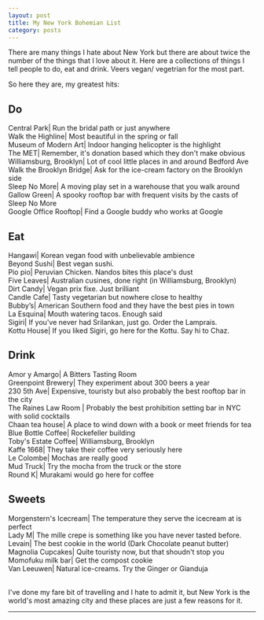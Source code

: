 ```yaml
---
layout: post
title: My New York Bohemian List
category: posts
---
```

There are many things I hate about New York but there are about twice the number of the things that I love about it. Here are a collections of things I tell people to do, eat and drink. Veers vegan/ vegetrian for the most part. 

So here they are, my greatest hits:
 
<h2>Do</h2>

Central Park| Run the bridal path or just anywhere<br>
Walk the Highline| Most beautiful in the spring or fall<br>
Museum of Modern Art| Indoor hanging helicopter is the highlight<br>
The MET| Remember, it's donation based which they don't make obvious<br>
Williamsburg, Brooklyn| Lot of cool little places in and around Bedford Ave<br>
Walk the Brooklyn Bridge| Ask for the ice-cream factory on the Brooklyn side<br>
Sleep No More| A moving play set in a warehouse that you walk around<br>
Gallow Green| A spooky rooftop bar with frequent visits by the casts of Sleep No More<br>
Google Office Rooftop| Find a Google buddy who works at Google<br>


<h2>Eat</h2>

Hangawi| Korean vegan food with unbelievable ambience <br>
Beyond Sushi| Best vegan sushi.<br>
Pio pio| Peruvian Chicken. Nandos bites this place's dust<br>
Five Leaves| Australian cusines, done right (in Williamsburg, Brooklyn)<br>
Dirt Candy| Vegan prix fixe. Just brilliant<br>
Candle Cafe| Tasty vegetarian but nowhere close to healthy<br>
Bubby’s| American Southern food and they have the best pies in town<br>
La Esquina| Mouth watering tacos. Enough said <br>
Sigiri| If you've never had Srilankan, just go. Order the Lamprais.<br>
Kottu House| If you liked Sigiri, go here for the Kottu. Say hi to Chaz.<br>

<h2>Drink</h2>

Amor y Amargo| A Bitters Tasting Room<br>
Greenpoint Brewery| They experiment about 300 beers a year<br>
230 5th Ave| Expensive, touristy but also probably the best rooftop bar in the city<br>
The Raines Law Room | Probably the best prohibition setting bar in NYC with solid cocktails<br>
Chaan tea house| A place to wind down with a book or meet friends for tea<br>
Blue Bottle Coffee| Rockefeller building<br>
Toby's Estate Coffee| Williamsburg, Brooklyn<br>
Kaffe 1668| They take their coffee very seriously here<br>
Le Colombe| Mochas are really good<br>
Mud Truck| Try the mocha from the truck or the store<br>
Round K| Murakami would go here for coffee <br>

<h2>Sweets</h2>

Morgenstern's Icecream| The temperature they serve the icecream at is perfect<br>
Lady M| The mille crepe is something like you have never tasted before.<br>
Levain| The best cookie in the world (Dark Chocolate peanut butter)<br>
Magnolia Cupcakes| Quite touristy now, but that shoudn't stop you<br>
Momofuku milk bar| Get the compost cookie<br>
Van Leeuwen| Natural ice-creams. Try the Ginger or Gianduja<br> 
<br>


I've done my fare bit of travelling and I hate to admit it, but New York is the world's most amazing city and these places are just a few reasons for it. 

---
